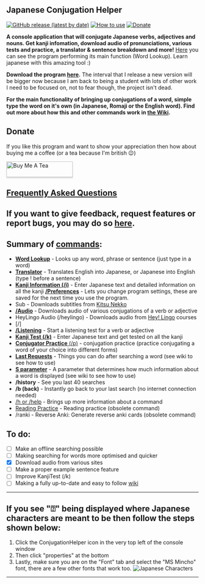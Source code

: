 ## Japanese Conjugation Helper

[![GitHub release (latest by date)](https://img.shields.io/github/v/release/hopto-dot/Japanese-Conjugation-Helper?color=light%20green&label=Latest)](https://github.com/hopto-dot/Japanese-Conjugation-Helper/releases/latest)
[![How to use](https://img.shields.io/badge/Wiki-How%20to%20use-green)](https://github.com/hopto-dot/Japanese-Conjugation-Helper/wiki/How-to-use)
[![Donate](https://img.shields.io/badge/Donate-Buy%20Me%20A%20Coffee-important.svg)](https://www.buymeacoffee.com/hoptodot)

**A console application that will conjugate Japanese verbs, adjectives and nouns. Get kanji infomation, download audio of pronunciations, various tests and practice, a translator & sentence breakdown and more!** [Here](https://imgur.com/DlKXeyl) you can see the program performing its main function (Word Lookup). Learn japanese with this amazing tool :)

**Download the program [here](https://github.com/hopto-dot/Japanese-Conjugation-Helper/releases).** The interval that I release a new version will be bigger now because I am back to being a student with lots of other work I need to be focused on, not to fear though, the project isn't dead.

**For the main functionality of bringing up conjugations of a word, simple type the word on it's own (in Japanese, Romaji or the English word). Find out more about how this and other commands work in [the Wiki](https://github.com/hopto-dot/Japanese-Conjugation-Helper/wiki/How-to-use).**

## Donate

If you like this program and want to show your appreciation then how about buying me a coffee (or a tea because I'm british 😉)

<a href="https://www.buymeacoffee.com/hoptodot" target="_blank"><img src="https://www.buymeacoffee.com/assets/img/custom_images/orange_img.png" alt="Buy Me A Tea" style="height: 41px !important;width: 174px !important;box-shadow: 0px 3px 2px 0px rgba(190, 190, 190, 0.5) !important;-webkit-box-shadow: 0px 3px 2px 0px rgba(190, 190, 190, 0.5) !important;" ></a>

## [Frequently Asked Questions](https://github.com/hopto-dot/Japanese-Conjugation-Helper/wiki/FAQ)

## If you want to give feedback, request features or report bugs, you may do so [here](https://forms.gle/WNV1s41cWKrjSMhH6).

## **Summary of [commands](https://github.com/hopto-dot/Japanese-Conjugation-Helper/wiki/How-to-use#list-of-commands):**
* **[Word Lookup](https://github.com/hopto-dot/Japanese-Conjugation-Helper/wiki/How-to-use#word-lookup)** - Looks up any word, phrase or sentence (just type in a word)
* **[Translator](https://github.com/hopto-dot/Japanese-Conjugation-Helper/wiki/How-to-use#translator)** - Translates English into Japanese, or Japanese into English (type ! before a sentence)
* **[Kanji Information (/i)](https://github.com/hopto-dot/Japanese-Conjugation-Helper/wiki/How-to-use#kanji-information)** - Enter Japanese text and detailed information on all the kanji
**[/Preferences](https://github.com/hopto-dot/Japanese-Conjugation-Helper/wiki/How-to-use#prefs-command)** - Lets you change program settings, these are saved for the next time you use the program.
* Sub - Downloads subtitles from [Kitsu Nekko](https://kitsunekko.net/)
* **[/Audio](https://github.com/hopto-dot/Japanese-Conjugation-Helper/wiki/How-to-use#audio)** - Downloads audio of various conjugations of a verb or adjective
* HeyLingo Audio (/heylingo) - Downloads audio from [Hey! Lingo](https://www.heylingo.com/) courses
* [/]
* **[/Listening](https://github.com/hopto-dot/Japanese-Conjugation-Helper/wiki/How-to-use#listening)** - Start a listening test for a verb or adjective
* **[Kanji Test (/k)](https://github.com/hopto-dot/Japanese-Conjugation-Helper/wiki/How-to-use#kanji-test)** - Enter Japanese text and get tested on all the kanji
* [**Conjugator Practice** (/p)](https://github.com/hopto-dot/Japanese-Conjugation-Helper/wiki/How-to-use#conjugation-practice) - conjugation practice (practice conjugating a word of your choice into different forms)
* **[Last Requests](https://github.com/hopto-dot/Japanese-Conjugation-Helper/wiki/How-to-use#last-requests)** - Things you can do after searching a word (see wiki to see how to use)
* **[S parameter](https://github.com/hopto-dot/Japanese-Conjugation-Helper/wiki/How-to-use#s-parameter)** - A parameter that determines how much information about a word is displayed (see wiki to see how to use)
* **/history** - See you last 40 searches
* **/b (back)** - Instantly go back to your last search (no internet connection needed)
* [/h or /help](https://github.com/hopto-dot/Japanese-Conjugation-Helper/wiki/How-to-use#help-command) - Brings up more information about a command
* [Reading Practice](https://github.com/hopto-dot/Japanese-Conjugation-Helper/wiki/How-to-use#reading-practice) - Reading practice (obsolete command)
* /ranki - Reverse Anki: Generate reverse anki cards (obsolete command)

## To do:
- [ ] Make an offline searching possible
- [ ] Making searching for words more optimised and quicker
- [X] Download audio from various sites
- [ ] Make a proper example sentence feature
- [ ] Improve KanjiTest (/k)
- [ ] Making a fully up-to-date and easy to follow [wiki](https://github.com/hopto-dot/Japanese-Conjugation-Helper/wiki/How-to-use#index)

***
## **If you see "⍰" being displayed where Japanese characters are meant to be then follow the steps shown below:**
1. Click the ConjugationHelper icon in the very top left of the console window
2. Then click "properties" at the bottom
3. Lastly, make sure you are on the "Font" tab and select the "MS Mincho" font, there are a few other fonts that work too.
![Japanese Characters](https://i.imgur.com/x7gDhB9.png)

***
